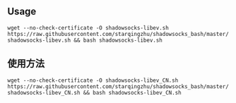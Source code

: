 ## Usage

`wget --no-check-certificate -O shadowsocks-libev.sh https://raw.githubusercontent.com/starqingzhu/shadowsocks_bash/master/shadowsocks-libev.sh && bash shadowsocks-libev.sh`

## 使用方法

`wget --no-check-certificate -O shadowsocks-libev_CN.sh https://raw.githubusercontent.com/starqingzhu/shadowsocks_bash/master/shadowsocks-libev_CN.sh && bash shadowsocks-libev_CN.sh`
